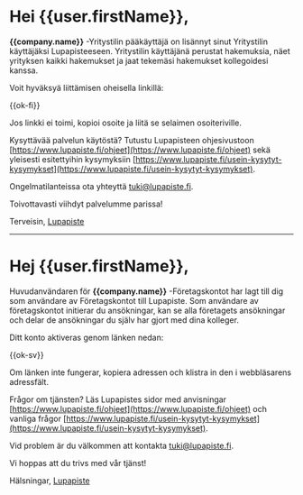 # Hei {{user.firstName}},

**{{company.name}}** -Yritystilin p&auml;&auml;k&auml;ytt&auml;j&auml; on lis&auml;nnyt sinut Yritystilin k&auml;ytt&auml;j&auml;ksi Lupapisteeseen. Yritystilin k&auml;ytt&auml;j&auml;n&auml; perustat hakemuksia, n&auml;et yrityksen kaikki hakemukset ja jaat tekem&auml;si hakemukset kollegoidesi kanssa.

Voit hyv&auml;ksy&auml; liitt&auml;misen oheisella linkill&auml;:

{{ok-fi}}

Jos linkki ei toimi, kopioi osoite ja liit&auml; se selaimen osoiteriville.

Kysytt&auml;v&auml;&auml; palvelun k&auml;yt&ouml;st&auml;? Tutustu Lupapisteen ohjesivustoon [https://www.lupapiste.fi/ohjeet](https://www.lupapiste.fi/ohjeet) sek&auml; yleisesti esitettyihin kysymyksiin [https://www.lupapiste.fi/usein-kysytyt-kysymykset](https://www.lupapiste.fi/usein-kysytyt-kysymykset).

Ongelmatilanteissa ota yhteytt&auml; tuki@lupapiste.fi.

Toivottavasti viihdyt palvelumme parissa!

Terveisin,
[Lupapiste](https://www.lupapiste.fi/)

---

# Hej {{user.firstName}},

Huvudanv&auml;ndaren f&ouml;r **{{company.name}}** -F&ouml;retagskontot har lagt till dig som anv&auml;ndare av F&ouml;retagskontot till Lupapiste. Som anv&auml;ndare av f&ouml;retagskontot initierar du ans&ouml;kningar, kan se alla f&ouml;retagets ans&ouml;kningar och delar de ans&ouml;kningar du sj&auml;lv har gjort med dina kolleger.

Ditt konto aktiveras genom l&auml;nken nedan:

{{ok-sv}}

Om l&auml;nken inte fungerar, kopiera adressen och klistra in den i webbl&auml;sarens adressf&auml;lt.

Fr&aring;gor om tj&auml;nsten? L&auml;s Lupapistes sidor med anvisningar [https://www.lupapiste.fi/ohjeet](https://www.lupapiste.fi/ohjeet) och vanliga fr&aring;gor [https://www.lupapiste.fi/usein-kysytyt-kysymykset](https://www.lupapiste.fi/usein-kysytyt-kysymykset).

Vid problem &auml;r du v&auml;lkommen att kontakta tuki@lupapiste.fi.

Vi hoppas att du trivs med v&aring;r tj&auml;nst!

Hälsningar,
[Lupapiste](https://www.lupapiste.fi/)
